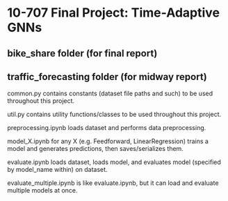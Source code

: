 # 10-707 Final Project: Time-Adaptive GNNs



## bike_share folder (for final report)


## traffic_forecasting folder (for midway report)

common.py contains constants (dataset file paths and such) to be used throughout this project.

util.py contains utility functions/classes to be used throughout this project.

preprocessing.ipynb loads dataset and performs data preprocessing.

model_X.ipynb for any X (e.g. Feedforward, LinearRegression) trains a model and generates predictions, then saves/serializes them.

evaluate.ipynb loads dataset, loads model, and evaluates model (specified by model_name within) on dataset.

evaluate_multiple.ipynb is like evaluate.ipynb, but it can load and evaluate multiple models at once.
